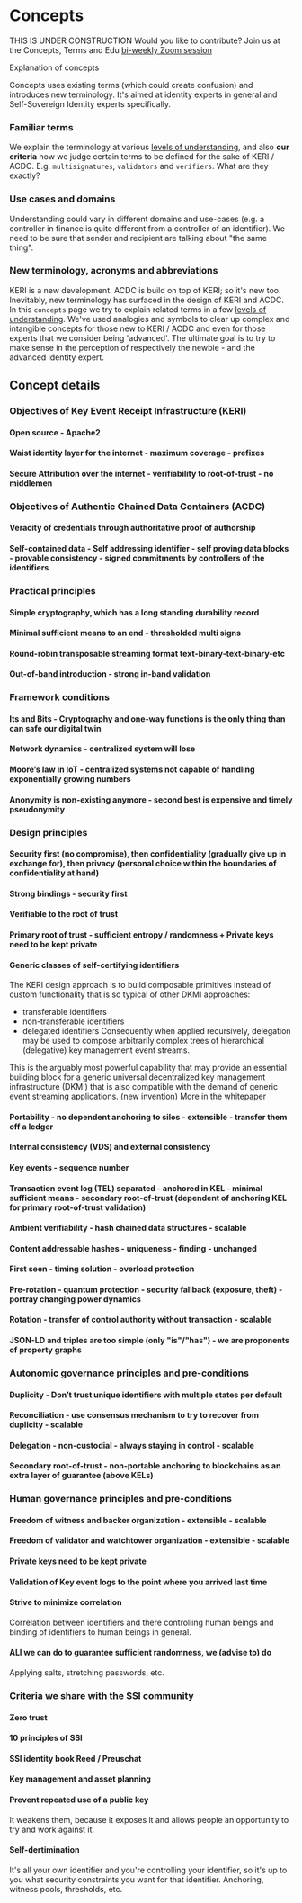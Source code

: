 # Concepts

THIS IS UNDER CONSTRUCTION
Would you like to contribute? Join us at the Concepts, Terms and Edu [bi-weekly Zoom session](./agenda.md)

Explanation of concepts 

Concepts uses existing terms (which could create confusion) and introduces new terminology. It's aimed at identity experts in general and Self-Sovereign Identity experts specifically.

### Familiar terms

We explain the terminology at various [levels of understanding](#levels-of-understanding), and also **our criteria** how we judge certain terms to be defined for the sake of KERI / ACDC. E.g. `multisignatures`, `validators` and `verifiers`. What are they exactly? 

### Use cases and domains

Understanding could vary in different domains and use-cases (e.g. a controller in finance is quite different from a controller of an identifier). We need to be sure that sender and recipient are talking about "the same thing".

### New terminology, acronyms and abbreviations

KERI is a new development. ACDC is build on top of KERI; so it's new too. Inevitably, new terminology has surfaced in the design of KERI and ACDC. In this `concepts` page we try to explain related terms in a few [levels of understanding](./README.md#levels-of-understanding). We've used analogies and symbols to clear up complex and intangible concepts for those new to KERI / ACDC and even for those experts that we consider being 'advanced'. The ultimate goal is to try to make sense in the perception of respectively the newbie - and the advanced identity expert.

## Concept details

### Objectives of Key Event Receipt Infrastructure (KERI)

#### Open source - Apache2

#### Waist identity layer for the internet - maximum coverage - prefixes

#### Secure Attribution over the internet - verifiability to root-of-trust - no middlemen

<!-- #######NEW BLOCK####### -->
### Objectives of Authentic Chained Data Containers (ACDC)

#### Veracity of credentials through authoritative proof of authorship

#### Self-contained data - Self addressing identifier - self proving data blocks - provable consistency -  signed commitments by controllers of the identifiers

<!-- #######NEW BLOCK####### -->
### Practical principles

#### Simple cryptography, which has a long standing durability record

#### Minimal sufficient means to an end - thresholded multi signs

#### Round-robin transposable streaming format text-binary-text-binary-etc

#### Out-of-band introduction - strong in-band validation

<!-- #######NEW BLOCK####### -->
### Framework conditions

#### Its and Bits - Cryptography and one-way functions is the only thing than can safe our digital twin

#### Network dynamics - centralized system will lose

#### Moore’s law in IoT - centralized systems not capable of handling exponentially growing numbers

#### Anonymity is non-existing anymore - second best is expensive and timely pseudonymity

<!-- #######NEW BLOCK####### -->
### Design principles

#### Security first (no compromise), then confidentiality (gradually give up in exchange for), then privacy (personal choice within the boundaries of confidentiality at hand)

#### Strong bindings - security first

#### Verifiable to the root of trust

#### Primary root of trust - sufficient entropy / randomness + Private keys need to be kept private

#### Generic classes of self-certifying identifiers

The KERI design approach is to build composable primitives instead of custom functionality that is so typical of other DKMI approaches:

- transferable identifiers
- non-transferable identifiers
- delegated identifiers Consequently when applied recursively, delegation may be used to compose arbitrarily complex trees of hierarchical (delegative) key management event streams. 

This is the arguably most powerful capability that may provide an essential building block for a generic universal decentralized key management infrastructure (DKMI) that is also compatible with the demand of generic event streaming applications.
(new invention) More in the [whitepaper](https://github.com/SmithSamuelM/Papers/blob/master/whitepapers/KERI_WP_2.x.web.pdf)

#### Portability - no dependent anchoring to silos - extensible - transfer them off a ledger

#### Internal consistency (VDS) and external consistency

#### Key events - sequence number

#### Transaction event log (TEL) separated - anchored in KEL - minimal sufficient means - secondary root-of-trust (dependent of anchoring KEL for primary root-of-trust validation)

#### Ambient verifiability - hash chained data structures - scalable

#### Content addressable hashes - uniqueness - finding - unchanged

#### First seen - timing solution - overload protection

#### Pre-rotation - quantum protection - security fallback (exposure, theft) - portray changing power dynamics

#### Rotation - transfer of control authority without transaction - scalable

#### JSON-LD and triples are too simple (only "is"/"has") - we are proponents of property graphs

<!-- #######NEW BLOCK####### -->
### Autonomic governance principles and pre-conditions

#### Duplicity - Don’t trust unique identifiers with multiple states per default

#### Reconciliation - use consensus mechanism to try to recover from duplicity - scalable

#### Delegation - non-custodial - always staying in control - scalable

#### Secondary root-of-trust - non-portable anchoring to blockchains as an extra layer of guarantee (above KELs)

<!-- #######NEW BLOCK####### -->
### Human governance principles and pre-conditions

#### Freedom of witness and backer organization - extensible - scalable

#### Freedom of validator and watchtower organization - extensible - scalable

#### Private keys need to be kept private

#### Validation of Key event logs to the point where you arrived last time

#### Strive to minimize correlation 
Correlation between identifiers and there controlling human beings and binding of identifiers to human beings in general.

#### ALl we can do to guarantee sufficient randomness, we (advise to) do
Applying salts, stretching passwords, etc.

<!-- #######NEW BLOCK####### -->
### Criteria we share with the SSI community

#### Zero trust

#### 10 principles of SSI

#### SSI identity book Reed / Preuschat

#### Key management and asset planning

#### Prevent repeated use of a public key 
It weakens them, because it exposes it and allows people an opportunity to try and work against it.

#### Self-dertimination
It's all your own identifier and you're controlling your identifier, so it's up to you what security constraints you want for that identifier. Anchoring, witness pools, thresholds, etc.